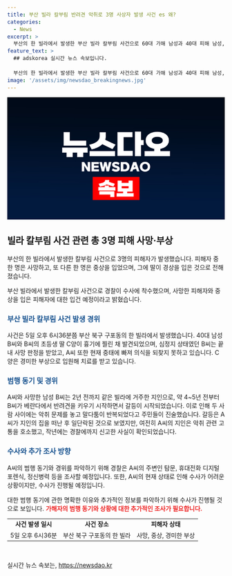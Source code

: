 ```yaml
---
title: 부산 빌라 칼부림 반려견 악취로 3명 사상자 발생 사건 es 왜?
categories:
  - News
excerpt: >
  부산의 한 빌라에서 발생한 부산 빌라 칼부림 사건으로 60대 가해 남성과 40대 피해 남성, 딸이 흉기에 찔려 사망하고 부상을 당했다. 사건은 반려견 악취 문제로 말다툼이 벌어진 것으로 추정되며, 가해 남성은 입건될 예정이지만 중태로 사건 경위 파악이 어려운 상황이다. 이전에도 악취 문제로 갈등이 있었으며, CCTV 부재로 직접적인 경위는 알려지지 않았다. 현재 가해 남성은 중태로 수사를 받기 어렵지만 경찰은 탐문과 수사를 통해 사건 경위를 파악할 계획이다.
feature_text: >
  ## adskorea 실시간 뉴스 속보입니다.

  부산의 한 빌라에서 발생한 부산 빌라 칼부림 사건으로 60대 가해 남성과 40대 피해 남성, 딸이 흉기에 찔려 사망하고 부상을 당했다. 사건은 반려견 악취 문제로 말다툼이 벌어진 것으로 추정되며, 가해 남성은 입건될 예정이지만 중태로 사건 경위 파악이 어려운 상황이다. 이전에도 악취 문제로 갈등이 있었으며, CCTV 부재로 직접적인 경위는 알려지지 않았다. 현재 가해 남성은 중태로 수사를 받기 어렵지만 경찰은 탐문과 수사를 통해 사건 경위를 파악할 계획이다.
image: '/assets/img/newsdao_breakingnews.jpg'
---
```


<p><img src="/assets/img/newsdao_breakingnews.jpg" alt="adskorea 속보" /></p>

<h2 data-ke-size="size26">빌라 칼부림 사건 관련 총 3명 피해 사망·부상</h2>

<p>부산의 한 빌라에서 발생한 칼부림 사건으로 3명의 피해자가 발생했습니다. 피해자 중 한 명은 사망하고, 또 다른 한 명은 중상을 입었으며, 그에 딸이 경상을 입은 것으로 전해졌습니다.</p>

<p data-ke-size="size16">부산 빌라에서 발생한 칼부림 사건으로 경찰이 수사에 착수했으며, 사망한 피해자와 중상을 입은 피해자에 대한 입건 예정이라고 밝혔습니다.</p>

<h3><span style="color: #1a5490;">부산 빌라 칼부림 사건 발생 경위</span></h3>

<p>사건은 5일 오후 6시36분쯤 부산 북구 구포동의 한 빌라에서 발생했습니다. 40대 남성 B씨와 B씨의 초등생 딸 C양이 흉기에 찔린 채 발견되었으며, 심정지 상태였던 B씨는 끝내 사망 판정을 받았고, A씨 또한 현재 중태에 빠져 의식을 되찾지 못하고 있습니다. C양은 경미한 부상으로 입원해 치료를 받고 있습니다.</p>

<h3><span style="color: #1a5490;">범행 동기 및 경위</span></h3>

<p>A씨와 사망한 남성 B씨는 2년 전까지 같은 빌라에 거주한 지인으로, 약 4~5년 전부터 B씨가 베란다에서 반려견을 키우기 시작하면서 갈등이 시작되었습니다. 이로 인해 두 사람 사이에는 악취 문제를 놓고 말다툼이 반복되었다고 주민들이 진술했습니다. 갈등은 A씨가 지인의 집을 떠난 후 일단락된 것으로 보였지만, 여전히 A씨의 지인은 악취 관련 고통을 호소했고, 작년에는 경찰에까지 신고한 사실이 확인되었습니다.</p>

<h3><span style="color: #1a5490;">수사와 추가 조사 방향</span></h3>

<p>A씨의 범행 동기와 경위를 파악하기 위해 경찰은 A씨의 주변인 탐문, 휴대전화 디지털 포렌식, 정신병력 등을 조사할 예정입니다. 또한, A씨의 현재 상태로 인해 수사가 어려운 상황이지만, 수사가 진행될 예정입니다. </p>

<p>대한 범행 동기에 관한 명확한 이유와 추가적인 정보를 파악하기 위해 수사가 진행될 것으로 보입니다. <b><span style="color: #ee2323;">가해자의 범행 동기와 상황에 대한 추가적인 조사가 필요합니다.</span></b></p>

<table>
    <tr>
        <td style="text-align: center; height: 17px;"><b>사건 발생 일시</b></td>
        <td style="text-align: center; height: 17px;"><b>사건 장소</b></td>
        <td style="text-align: center; height: 17px;"><b>피해자 상태</b></td>
    </tr>
    <tr>
        <td style="text-align: center; height: 17px;">5일 오후 6시36분</td>
        <td style="text-align: center; height: 17px;">부산 북구 구포동의 한 빌라</td>
        <td style="text-align: center; height: 17px;">사망, 중상, 경미한 부상</td>
    </tr>
</table>

<p data-ke-size="size16">&nbsp;</p>
실시간 뉴스 속보는, <a href="https://newsdao.kr" rel="dofollow">https://newsdao.kr</a>


